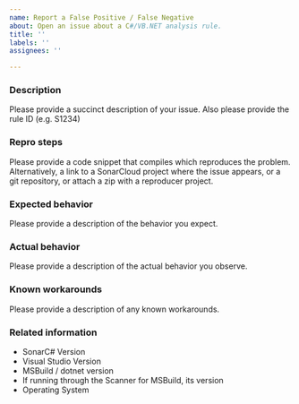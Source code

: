 ```yaml
---
name: Report a False Positive / False Negative
about: Open an issue about a C#/VB.NET analysis rule.
title: ''
labels: ''
assignees: ''

---
```


### Description

Please provide a succinct description of your issue. Also please provide the rule ID (e.g. S1234)

### Repro steps

Please provide a code snippet that compiles which reproduces the problem. Alternatively, a link to a SonarCloud project where the issue appears, or a git repository, or attach a zip with a reproducer project.

### Expected behavior

Please provide a description of the behavior you expect.

### Actual behavior

Please provide a description of the actual behavior you observe.

### Known workarounds

Please provide a description of any known workarounds.

### Related information

* SonarC# Version
* Visual Studio Version
* MSBuild / dotnet version
* If running through the Scanner for MSBuild, its version
* Operating System

